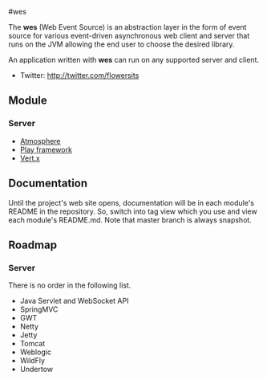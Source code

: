 #wes

The **wes** (Web Event Source) is an abstraction layer in the form of event source for various event-driven asynchronous web client and server that runs on the JVM allowing the end user to choose the desired library.

An application written with **wes** can run on any supported server and client.

* Twitter: http://twitter.com/flowersits

## Module

### Server

* [Atmosphere](https://github.com/flowersinthesand/wes/tree/master/wes-atmosphere2)
* [Play framework](https://github.com/flowersinthesand/wes/tree/master/wes-play2)
* [Vert.x](https://github.com/flowersinthesand/wes/tree/master/wes-vertx2)

## Documentation

Until the project's web site opens, documentation will be in each module's README in the repository. So, switch into tag view which you use and view each module's README.md. Note that master branch is always snapshot.

## Roadmap

### Server
There is no order in the following list.

* Java Servlet and WebSocket API
* SpringMVC
* GWT
* Netty
* Jetty
* Tomcat
* Weblogic
* WildFly
* Undertow